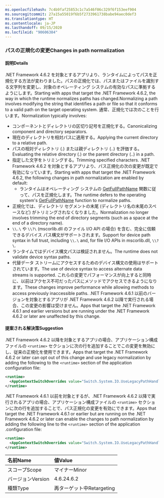 ```yaml
---
ms.openlocfilehash: 7c4b9faf25853c1c7a546f06c329f6f153eef904
ms.sourcegitcommit: 27a15a55019f6b5f2733961738babe94aec0def3
ms.translationtype: HT
ms.contentlocale: ja-JP
ms.lasthandoff: 09/15/2020
ms.locfileid: "90606384"
---
```

### <a name="changes-in-path-normalization"></a><span data-ttu-id="e1aad-101">パスの正規化の変更</span><span class="sxs-lookup"><span data-stu-id="e1aad-101">Changes in path normalization</span></span>

#### <a name="details"></a><span data-ttu-id="e1aad-102">説明</span><span class="sxs-lookup"><span data-stu-id="e1aad-102">Details</span></span>

<span data-ttu-id="e1aad-103">.NET Framework 4.6.2 を対象とするアプリより、ランタイムによってパスを正規化する方法が変わりました。パスの正規化では、パスまたはファイルを識別する文字列を変更し、対象のオペレーティング システムの有効なパスに準拠するようにします。</span><span class="sxs-lookup"><span data-stu-id="e1aad-103">Starting with apps that target the .NET Framework 4.6.2, the way in which the runtime normalizes paths has changed.Normalizing a path involves modifying the string that identifies a path or file so that it conforms to a valid path on the target operating system.</span></span> <span data-ttu-id="e1aad-104">通常、正規化では次のことを行います。</span><span class="sxs-lookup"><span data-stu-id="e1aad-104">Normalization typically involves:</span></span>

- <span data-ttu-id="e1aad-105">コンポーネントとディレクトリの区切り記号を正規化する。</span><span class="sxs-lookup"><span data-stu-id="e1aad-105">Canonicalizing component and directory separators.</span></span>
- <span data-ttu-id="e1aad-106">現在のディレクトリを相対パスに適用する。</span><span class="sxs-lookup"><span data-stu-id="e1aad-106">Applying the current directory to a relative path.</span></span>
- <span data-ttu-id="e1aad-107">パスの相対ディレクトリ (.) または親ディレクトリ (..) を評価する。</span><span class="sxs-lookup"><span data-stu-id="e1aad-107">Evaluating the relative directory (.) or the parent directory (..) in a path.</span></span>
- <span data-ttu-id="e1aad-108">指定した文字をトリミングする。</span><span class="sxs-lookup"><span data-stu-id="e1aad-108">Trimming specified characters.</span></span>
<span data-ttu-id="e1aad-109">.NET Framework 4.6.2 を対象とするアプリより、パス正規化の次の変更が既定で有効になっています。</span><span class="sxs-lookup"><span data-stu-id="e1aad-109">Starting with apps that target the .NET Framework 4.6.2, the following changes in path normalization are enabled by default:</span></span>
  - <span data-ttu-id="e1aad-110">ランタイムはオペレーティング システムの [GetFullPathName](/windows/desktop/api/fileapi/nf-fileapi-getfullpathnamew) 関数に従って、パスを正規化します。</span><span class="sxs-lookup"><span data-stu-id="e1aad-110">The runtime defers to the operating system's [GetFullPathName](/windows/desktop/api/fileapi/nf-fileapi-getfullpathnamew) function to normalize paths.</span></span>
- <span data-ttu-id="e1aad-111">正規化では、ディレクトリ セグメントの末尾 (ディレクトリ名の末尾のスペースなど) がトリミングされなくなりました。</span><span class="sxs-lookup"><span data-stu-id="e1aad-111">Normalization no longer involves trimming the end of directory segments (such as a space at the end of a directory name).</span></span>
- <span data-ttu-id="e1aad-112">`\\.\` や `\\?\` (mscorlib.dll のファイル I/O API の場合) を含む、完全に信頼できるデバイス パス構文がサポートされます。</span><span class="sxs-lookup"><span data-stu-id="e1aad-112">Support for device path syntax in full trust, including `\\.\` and, for file I/O APIs in mscorlib.dll, `\\?\`.</span></span>
- <span data-ttu-id="e1aad-113">ランタイムではデバイス構文パスは検証されません。</span><span class="sxs-lookup"><span data-stu-id="e1aad-113">The runtime does not validate device syntax paths.</span></span>
- <span data-ttu-id="e1aad-114">代替データ ストリームにアクセスするためのデバイス構文の使用はサポートされています。</span><span class="sxs-lookup"><span data-stu-id="e1aad-114">The use of device syntax to access alternate data streams is supported.</span></span>
<span data-ttu-id="e1aad-115">これらの変更でパフォーマンスが向上すると同時に、以前はアクセス不可だったパスにメソッドでアクセスできるようになります。</span><span class="sxs-lookup"><span data-stu-id="e1aad-115">These changes improve performance while allowing methods to access previously inaccessible paths.</span></span> <span data-ttu-id="e1aad-116">.NET Framework 4.6.1 以前のバージョンを対象とするアプリが .NET Framework 4.6.2 以降で実行される場合、この変更の影響は受けません。</span><span class="sxs-lookup"><span data-stu-id="e1aad-116">Apps that target the .NET Framework 4.6.1 and earlier versions but are running under the .NET Framework 4.6.2 or later are unaffected by this change.</span></span>

#### <a name="suggestion"></a><span data-ttu-id="e1aad-117">提案される解決策</span><span class="sxs-lookup"><span data-stu-id="e1aad-117">Suggestion</span></span>

<span data-ttu-id="e1aad-118">.NET Framework 4.6.2 以降を対象とするアプリの場合、アプリケーション構成ファイルの `<runtime>` セクションに次の行を追加することでこの変更を無効にし、従来の正規化を使用できます。</span><span class="sxs-lookup"><span data-stu-id="e1aad-118">Apps that target the .NET Framework 4.6.2 or later can opt out of this change and use legacy normalization by adding the following to the `<runtime>` section of the application configuration file:</span></span>

```xml
<runtime>
  <AppContextSwitchOverrides value="Switch.System.IO.UseLegacyPathHandling=true" />
</runtime>
```

<span data-ttu-id="e1aad-119">.NET Framework 4.6.1 以前を対象とするが、.NET Framework 4.6.2 以降で実行されるアプリの場合、アプリケーション構成ファイルの `<runtime>` セクションに次の行を追加することで、パス正規化の変更を有効にできます。</span><span class="sxs-lookup"><span data-stu-id="e1aad-119">Apps that target the .NET Framework 4.6.1 or earlier but are running on the .NET Framework 4.6.2 or later can enable the changes to path normalization by adding the following line to the `<runtime>` section of the application .configuration file:</span></span>

```xml
<runtime>
  <AppContextSwitchOverrides value="Switch.System.IO.UseLegacyPathHandling=false" />
</runtime>
```

| <span data-ttu-id="e1aad-120">名前</span><span class="sxs-lookup"><span data-stu-id="e1aad-120">Name</span></span>    | <span data-ttu-id="e1aad-121">値</span><span class="sxs-lookup"><span data-stu-id="e1aad-121">Value</span></span>       |
|:--------|:------------|
| <span data-ttu-id="e1aad-122">スコープ</span><span class="sxs-lookup"><span data-stu-id="e1aad-122">Scope</span></span>   | <span data-ttu-id="e1aad-123">マイナー</span><span class="sxs-lookup"><span data-stu-id="e1aad-123">Minor</span></span>       |
| <span data-ttu-id="e1aad-124">バージョン</span><span class="sxs-lookup"><span data-stu-id="e1aad-124">Version</span></span> | <span data-ttu-id="e1aad-125">4.6.2</span><span class="sxs-lookup"><span data-stu-id="e1aad-125">4.6.2</span></span>       |
| <span data-ttu-id="e1aad-126">種類</span><span class="sxs-lookup"><span data-stu-id="e1aad-126">Type</span></span>    | <span data-ttu-id="e1aad-127">再ターゲット中</span><span class="sxs-lookup"><span data-stu-id="e1aad-127">Retargeting</span></span> |

